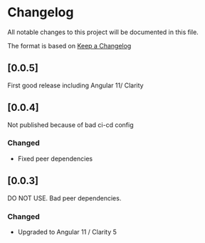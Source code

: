 # Changelog

All notable changes to this project will be documented in this file.

The format is based on [Keep a Changelog](https://keepachangelog.com/en/1.0.0/)

## [0.0.5]

First good release including Angular 11/ Clarity

## [0.0.4]

Not published because of bad ci-cd config

### Changed

-   Fixed peer dependencies

## [0.0.3]

DO NOT USE. Bad peer dependencies.

### Changed

-   Upgraded to Angular 11 / Clarity 5
